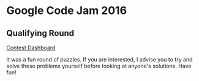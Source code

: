 Google Code Jam 2016
====================

Qualifying Round
----------------

[Contest Dashboard](https://code.google.com/codejam/contest/dashboard?c=6254486)

It was a fun round of puzzles. If you are interested, I advise you to try and solve these problems yourself before looking at anyone's solutions. Have fun!
